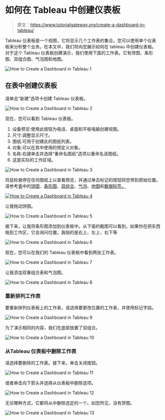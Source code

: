 # 如何在 Tableau 中创建仪表板

> 原文：<https://www.tutorialgateway.org/create-a-dashboard-in-tableau/>

Tableau 仪表板是一个视图，它将显示几个工作表的集合。您可以使用单个仪表板来分析整个业务。在本文中，我们将向您展示如何在 tableau 中创建仪表板。对于这个 Tableau 仪表板创建演示，我们使用下面的工作表。它有饼图、条形图、双组合图、气泡图和地图。

![How to Create a Dashboard in Tableau 1](img/0aaa2dc1797331ed763835c6be3b94b8.png)

## 在表中创建仪表板

请单击“新建”选项卡创建 Tableau 仪表板。

![How to Create a Dashboard in Tableau 2](img/4557f3ee2274971c6ac92bb98303c61b.png)

现在，您可以看到 Tableau 仪表板。

1.  设备预览:使用此按钮为电话、桌面和平板电脑创建视图。
2.  尺寸:调整显示尺寸。
3.  图纸:可用于创建此的图纸列表。
4.  对象:可以在其中使用的预定义对象。
5.  名称:右键单击并选择“重命名图纸”选项以重命名该图纸。
6.  这是实际的工作区域。

![How to Create a Dashboard in Tableau 3](img/1739a4cd9a5841bace0cd233d9830208.png)

将鼠标悬停在任何图纸上以查看预览，并通过单击标记的按钮将您带到原始位置。请参考[表](https://www.tutorialgateway.org/tableau/)中的[饼图](https://www.tutorialgateway.org/pie-chart-in-tableau/)、[条形图](https://www.tutorialgateway.org/bar-chart-in-tableau/)、[双组合](https://www.tutorialgateway.org/tableau-dual-combination-chart/)、[气泡](https://www.tutorialgateway.org/tableau-bubble-chart/)、[地图](https://www.tutorialgateway.org/maps-in-tableau/)和[数据标签。](https://www.tutorialgateway.org/data-labels-in-tableau-reports/)

[![How to Create a Dashboard in Tableau 4](img/09684f5668ebb1030ab363d4118c2f8c.png)](https://www.tutorialgateway.org/data-labels-in-tableau-reports/)

让我拖动饼图。

![How to Create a Dashboard in Tableau 5](img/98037b0f4352714bd2b4568a04b695f1.png)

接下来，让我将条形图添加到仪表板中。从下面的截图可以看到，如果你在把东西拖到工作区，它会询问位置。我指的是右上、左上、右下等

![How to Create a Dashboard in Tableau 6](img/0ac8e25f5fbeca1b94f72435550b70a2.png)

现在，您可以在我们的 Tableau 仪表板中看到两张工作表。

![How to Create a Dashboard in Tableau 7](img/4a5bf5b0d9d6c4bdf37183188aed78d8.png)

让我添加双重组合表和气泡图。

![How to Create a Dashboard in Tableau 8](img/6e03b7dae0b3f91298a66e839d0b54c8.png)

### 重新排列工作表

要重新排列仪表板上的工作表，请选择要更改位置的工作表，并使用标记字段。

![How to Create a Dashboard in Tableau 9](img/c5b83a2e326462de508879a333dfaccd.png)

为了演示相同的内容，我们在底部放置了双组合。

![How to Create a Dashboard in Tableau 10](img/e82efc43339d84bf0ee2fac3a7bb63d1.png)

### 从Tableau 仪表板中删除工作表

请选择要删除的工作表。接下来，单击关闭按钮。

![How to Create a Dashboard in Tableau 11](img/0cb3fe4d2f0768af952d0ec3dff8416c.png)

或者单击向下箭头并选择从仪表板中删除选项。

![How to Create a Dashboard in Tableau 12](img/2216af03365eccb0a0dfbf4df2864ff0.png)

无论哪种方式，它都将从中删除选定的一个。如您所见，没有饼图。

![How to Create a Dashboard in Tableau 13](img/2af586128c4712c9d63ae3de8337203a.png)